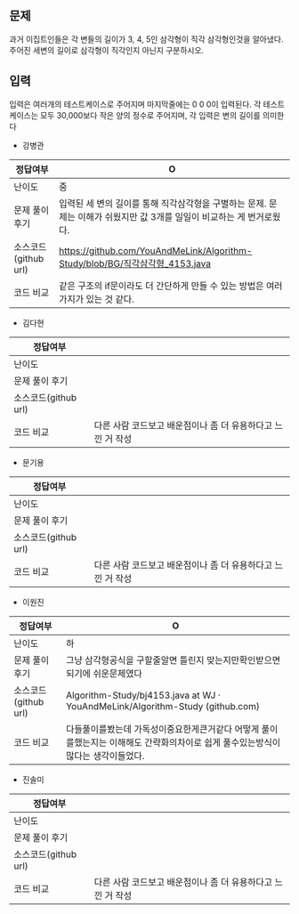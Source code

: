 ## 문제

과거 이집트인들은 각 변들의 길이가 3, 4, 5인 삼각형이 직각 삼각형인것을 알아냈다. 주어진 세변의 길이로 삼각형이 직각인지 아닌지 구분하시오.

## 입력

입력은 여러개의 테스트케이스로 주어지며 마지막줄에는 0 0 0이 입력된다. 각 테스트케이스는 모두 30,000보다 작은 양의 정수로 주어지며, 각 입력은 변의 길이를 의미한다

- 강병관

| 정답여부 | O |
| --- | --- |
| 난이도 | 중 |
| 문제 풀이 후기 | 입력된 세 변의 길이를 통해 직각삼각형을 구별하는 문제. 문제는 이해가 쉬웠지만 값 3개를 일일이 비교하는 게 번거로웠다. |
| 소스코드(github url) | https://github.com/YouAndMeLink/Algorithm-Study/blob/BG/직각삼각형_4153.java |
| 코드 비교 | 같은 구조의 if문이라도 더 간단하게 만들 수 있는 방법은 여러가지가 있는 것 같다. |
- 김다현

| 정답여부 |  |
| --- | --- |
| 난이도 |  |
| 문제 풀이 후기 |  |
| 소스코드(github url) |  |
| 코드 비교 | 다른 사람 코드보고 배운점이나 좀 더 유용하다고 느낀 거 작성 |
- 문기용

| 정답여부 |  |
| --- | --- |
| 난이도 |  |
| 문제 풀이 후기 |  |
| 소스코드(github url) |  |
| 코드 비교 | 다른 사람 코드보고 배운점이나 좀 더 유용하다고 느낀 거 작성 |
- 이원진

| 정답여부 | O |
| --- | --- |
| 난이도 | 하 |
| 문제 풀이 후기 | 그냥 삼각형공식을 구할줄알면 틀린지 맞는지만확인받으면되기에 쉬운문제였다 |
| 소스코드(github url) | Algorithm-Study/bj4153.java at WJ · YouAndMeLink/Algorithm-Study (github.com) |
| 코드 비교 | 다들풀이를봤는데 가독성이중요한게큰거같다 어떻게 풀이를했는지는 이해해도 간략화의차이로 쉽게 풀수있는방식이 많다는 생각이들었다. |
- 진솔미

| 정답여부 |  |
| --- | --- |
| 난이도 |  |
| 문제 풀이 후기 |  |
| 소스코드(github url) |  |
| 코드 비교 | 다른 사람 코드보고 배운점이나 좀 더 유용하다고 느낀 거 작성 |
